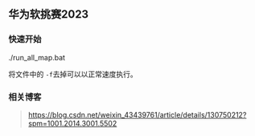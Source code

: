 ## 华为软挑赛2023

### 快速开始

./run_all_map.bat

将文件中的 `-f`去掉可以以正常速度执行。

### 相关博客

> https://blog.csdn.net/weixin_43439761/article/details/130750212?spm=1001.2014.3001.5502
